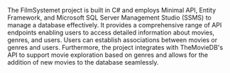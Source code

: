 The FilmSystemet project is built in C# and employs Minimal API, Entity Framework, and Microsoft SQL Server Management Studio (SSMS) to manage a database effectively. It provides a comprehensive range of API endpoints enabling users to access detailed information about movies, genres, and users. Users can establish associations between movies or genres and users. Furthermore, the project integrates with TheMovieDB's API to support movie exploration based on genres and allows for the addition of new movies to the database seamlessly.
